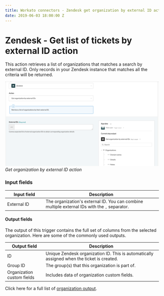 ```yaml
---
title: Workato connectors - Zendesk get organization by external ID action
date: 2019-06-03 18:00:00 Z
---
```


# Zendesk - Get list of tickets by external ID action

This action retrieves a list of organizations that matches a search by external ID. Only records in your Zendesk instance that matches all the criteria will be returned.

![Get organization by external ID action](/assets/images/connectors/zendesk/get-organization-external-id.png)
*Get organization by external ID action*

### Input fields

<table class="unchanged rich-diff-level-one">
  <thead>
    <tr>
        <th width='25%'>Input field</th>
        <th>Description</th>
    </tr>
  </thead>
  <tbody>
    <tr>
      <td>External ID</a></td>
      <td>
        The organization's external ID. You can combine multiple external IDs with the <code>,</code> separator.
      </td>
    </tr>
  </tbody>
</table>

#### Output fields

The output of this trigger contains the full set of columns from the selected organization. Here are some of the commonly used outputs.

<table class="unchanged rich-diff-level-one">
  <thead>
    <tr>
        <th width='25%'>Output field</th>
        <th>Description</th>
    </tr>
  </thead>
  <tbody>
    <tr>
      <td>ID</td>
      <td>
        Unique Zendesk organization ID. This is automatically assigned when the ticket is created.
      </td>
    </tr>  
    <tr>
      <td>Group ID</td>
      <td>
        The group(s) that this organization is part of.
      </td>
    </tr>
    <tr>
      <td>Organization custom fields</td>
      <td>
        Includes data of organization custom fields.
      </td>
    </tr>
  </tbody>
</table>

Click here for a full list of [organization output](/connectors/zendesk/organization-fields.md#organization-output-fields).
